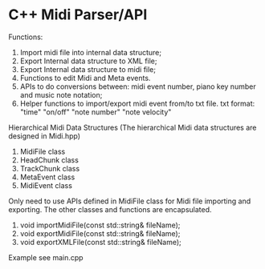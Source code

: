 # C++ Midi Parser/API

Functions:
1. Import midi file into internal data structure;
2. Export Internal data structure to XML file;
3. Export Internal data structure to midi file;
4. Functions to edit Midi and Meta events.
5. APIs to do conversions between: midi event number, piano key number and music note notation;
6. Helper functions to import/export midi event from/to txt file.
    txt format: 
        "time"  "on/off" "note number" "note velocity"

Hierarchical Midi Data Structures (The hierarchical Midi data structures are designed in Midi.hpp)
1. MidiFile class
2.  HeadChunk class
3.  TrackChunk class
4.   MetaEvent class
5.   MidiEvent class

Only need to use APIs defined in MidiFile class for Midi file importing and exporting. The other classes and functions are encapsulated.
1. void importMidiFile(const std::string& fileName);
2. void exportMidiFile(const std::string& fileName);
3. void exportXMLFile(const std::string& fileName);

Example see main.cpp
